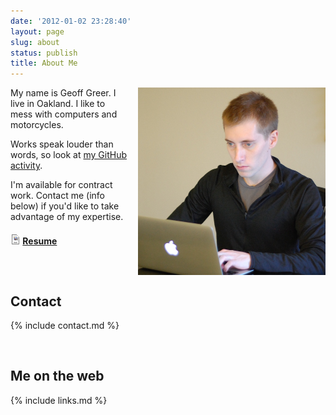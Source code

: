 ```yaml
---
date: '2012-01-02 23:28:40'
layout: page
slug: about
status: publish
title: About Me
---
```


<img alt="Me" src="/me-2015.jpg" style="float: right; padding-left: 1em; height: 300px; width: 300px;">

My name is Geoff Greer. I live in Oakland. I like to mess with computers and motorcycles.

Works speak louder than words, so look at [my GitHub activity](https://github.com/ggreer).

I'm available for contract work. Contact me (info below) if you'd like to take advantage of my expertise.

<h4><img src="/icons/resume_icon.png" height="16" width="16" alt="" /> <a href="/resume/" rel="me">Resume</a></h4>

<br style="clear: both;" />

## Contact
{% include contact.md %}

<br />

## Me on the web
{% include links.md %}
